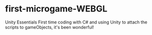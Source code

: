 # first-microgame-WEBGL
Unity Essentials 
First time coding with C# and using Unity to attach the scripts to gameObjects, it's been wonderful!
